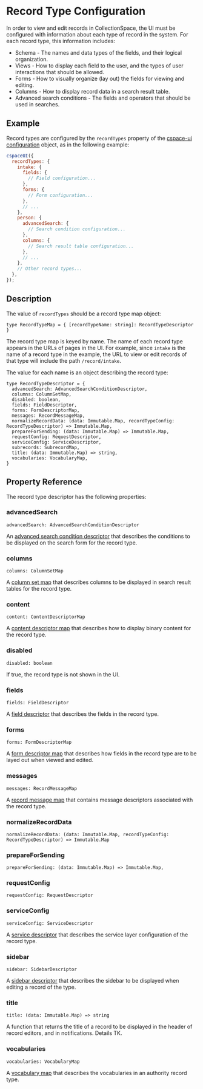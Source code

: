 # Record Type Configuration

In order to view and edit records in CollectionSpace, the UI must be configured with information about each type of record in the system. For each record type, this information includes:

- Schema - The names and data types of the fields, and their logical organization.
- Views - How to display each field to the user, and the types of user interactions that should be allowed.
- Forms - How to visually organize (lay out) the fields for viewing and editing.
- Columns - How to display record data in a search result table.
- Advanced search conditions - The fields and operators that should be used in searches.

## Example

Record types are configured by the `recordTypes` property of the [cspace-ui configuration](../configuration) object, as in the following example:

```JavaScript
cspaceUI({
  recordTypes: {
    intake: {
      fields: {
        // Field configuration...
      },
      forms: {
        // Form configuration...
      },
      // ...
    },
    person: {
      advancedSearch: {
        // Search condition configuration...
      },
      columns: {
        // Search result table configuration...
      },
      // ...
    },
    // Other record types...
  },
});
```

## Description

The value of `recordTypes` should be a record type map object:

```
type RecordTypeMap = { [recordTypeName: string]: RecordTypeDescriptor }
```

The record type map is keyed by name. The name of each record type appears in the URLs of pages in the UI. For example, since `intake` is the name of a record type in the example, the URL to view or edit records of that type will include the path `/record/intake`.

The value for each name is an object describing the record type:

```
type RecordTypeDescriptor = {
  advancedSearch: AdvancedSearchConditionDescriptor,
  columns: ColumnSetMap,
  disabled: boolean,
  fields: FieldDescriptor,
  forms: FormDescriptorMap,
  messages: RecordMessageMap,
  normalizeRecordData: (data: Immutable.Map, recordTypeConfig: RecordTypeDescriptor) => Immutable.Map,
  prepareForSending: (data: Immutable.Map) => Immutable.Map,
  requestConfig: RequestDescriptor,
  serviceConfig: ServiceDescriptor,
  subrecords: SubrecordMap,
  title: (data: Immutable.Map) => string,
  vocabularies: VocabularyMap,
}
```

## Property Reference

The record type descriptor has the following properties:

### advancedSearch
```
advancedSearch: AdvancedSearchConditionDescriptor
```
An [advanced search condition descriptor](./AdvancedSearchConfiguration.md) that describes the conditions to be displayed on the search form for the record type.

### columns
```
columns: ColumnSetMap
```
A [column set map](./ColumnConfiguration.md) that describes columns to be displayed in search result tables for the record type.

### content
```
content: ContentDescriptorMap
```
A [content descriptor map](./RecordContentConfiguration.md) that describes how to display binary content for the record type.

### disabled
```
disabled: boolean
```
If true, the record type is not shown in the UI.

### fields
```
fields: FieldDescriptor
```
A [field descriptor](./FieldConfiguration.md) that describes the fields in the record type.

### forms
```
forms: FormDescriptorMap
```
A [form descriptor map](./FormConfiguration.md) that describes how fields in the record type are to be layed out when viewed and edited.

### messages
```
messages: RecordMessageMap
```
A [record message map](./RecordMessageConfiguration.md) that contains message descriptors associated with the record type.

### normalizeRecordData
```
normalizeRecordData: (data: Immutable.Map, recordTypeConfig: RecordTypeDescriptor) => Immutable.Map
```

### prepareForSending
```
prepareForSending: (data: Immutable.Map) => Immutable.Map,
```

### requestConfig
```
requestConfig: RequestDescriptor
```

### serviceConfig
```
serviceConfig: ServiceDescriptor
```
A [service descriptor](./RecordServiceConfiguration.md) that describes the service layer configuration of the record type.

### sidebar
```
sidebar: SidebarDescriptor
```
A [sidebar descriptor](./RecordSidebarConfiguration.md) that describes the sidebar to be displayed when editing a record of the type.

### title
```
title: (data: Immutable.Map) => string
```
A function that returns the title of a record to be displayed in the header of record editors, and in notifications. Details TK.

### vocabularies
```
vocabularies: VocabularyMap
```
A [vocabulary map](./VocabularyConfiguration.md) that describes the vocabularies in an authority record type.